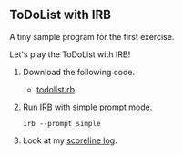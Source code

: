 ToDoList with IRB
-----------------
A tiny sample program for the first exercise.

Let's play the ToDoList with IRB!

1. Download the following code.

	- [todolist.rb](http://github.com/ashbb/ruby_metaprogramming_study_note/tree/master/src/todolist.rb)

2. Run IRB with simple prompt mode.

	`irb --prompt simple`

3. Look at my [scoreline log](http://github.com/ashbb/ruby_metaprogramming_study_note/tree/master/src/scoreline.log).

